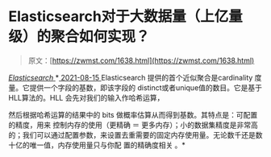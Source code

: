 <!--yml
category: 未分类
date: 0001-01-01 00:00:00
--->

# Elasticsearch对于大数据量（上亿量级）的聚合如何实现？

> 原文：[https://zwmst.com/1638.html](https://zwmst.com/1638.html)

   [ *Elasticsearch* ](https://zwmst.com/elasticsearch)*[ <time datetime="2021-08-15T15:59:18+08:00"> 2021-08-15 </time> ](https://zwmst.com/1638.html)  Elasticsearch 提供的首个近似聚合是cardinality 度量。它提供一个字段的基数，即该字段的 distinct或者unique值的数目。它是基于HLL算法的。HLL 会先对我们的输入作哈希运算，

然后根据哈希运算的结果中的 bits 做概率估算从而得到基数。其特点是：可配置的精度，用来 控制内存的使用（更精确 ＝ 更多内存）；小的数据集精度是非常高的；我们可以通过配置参数，来设置去重需要的固定内存使用量。无论数千还是数十亿的唯一值，内存使用量只与你配 置的精确度相关 。*